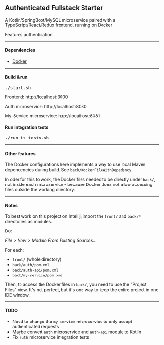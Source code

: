 ## Authenticated Fullstack Starter

A Kotlin/SpringBoot/MySQL microservice paired with a TypeScript/React/Redux frontend, running on Docker

Features authentication

<hr>

#### Dependencies

* [Docker](https://www.docker.com/)

<hr>

#### Build & run

<pre>
./start.sh
</pre>

Frontend: http://localhost:3000

Auth microservice: http://localhost:8080

My-Service microservice: http://localhost:8081

#### Run integration tests

<pre>
./run-it-tests.sh
</pre>

<hr>

#### Other features

The Docker configurations here implements a way to use local Maven dependencies during build. 
See `back/DockerFileWithDepedency`.

In oder for this to work, the Docker files needed to be directly under `back/`, not inside each microservice - because Docker does not allow accessing files outside the working directory.

<hr>

#### Notes

To best work on this project on Intellij, import the `front/` and `back/*` directories as modules.

Do: 

*File > New > Module From Existing Sources...*

For each:
- `front/` (whole directory)
- `back/auth/pom.xml`
- `back/auth-api/pom.xml`
- `back/my-service/pom.xml`

Then, to access the Docker files in `back/`, you need to use the "Project Files" view. It's not perfect, but it's one way to keep the entire project in one IDE window.

<hr>

#### TODO

- Need to change the `my-service` microservice to only accept authenticated requests
- Maybe convert `auth` microservice and `auth-api` module to Kotlin
- Fix `auth` microservice integration tests